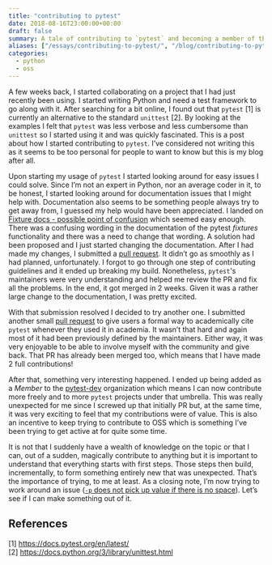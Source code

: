 ```yaml
---
title: "contributing to pytest"
date: 2018-08-16T23:00:00+00:00
draft: false
summary: A tale of contributing to `pytest` and becoming a member of the [pytest-dev](https://github.com/pytest-dev) organization.
aliases: ["/essays/contributing-to-pytest/", "/blog/contributing-to-pytest/"]
categories:
  - python
  - oss
---
```


A few weeks back, I started collaborating on a project that I had just recently been using. I started writing Python and need a test framework to go along with it. After searching for a bit online, I found out that `pytest` [1] is currently an alternative to the standard `unittest` [2]. By looking at the examples I felt that `pytest` was less verbose and less cumbersome than `unittest` so I started using it and was quickly fascinated. This is a post about how I started contributing to `pytest`. I’ve considered not writing this as it seems to be too personal for people to want to know but this is my blog after all.

Upon starting my usage of `pytest` I started looking around for easy issues I could solve. Since I’m not an expert in Python, nor an average coder in it, to be honest, I started looking around for documentation issues that I might help with. Documentation also seems to be something people always try to get away from, I guessed my help would have been appreciated. I landed on [Fixture docs - possible point of confusion](https://github.com/pytest-dev/pytest/issues/3592) which seemed easy enough. There was a confusing wording in the documentation of the pytest _fixtures_ functionality and there was a need to change that wording. A solution had been proposed and I just started changing the documentation. After I had made my changes, I submitted a [pull request](https://github.com/pytest-dev/pytest/pull/3642). It didn’t go as smoothly as I had planned, unfortunately. I forgot to go through one step of contributing guidelines and it ended up breaking my build. Nonetheless, `pytest`'s maintainers were very understanding and helped me review the PR and fix all the problems. In the end, it got merged in 2 weeks. Given it was a rather large change to the documentation, I was pretty excited.

With that submission resolved I decided to try another one. I submitted another small [pull request](https://github.com/pytest-dev/pytest/pull/3683) to give users a formal way to academically cite `pytest` whenever they used it in academia. It wasn’t that hard and again most of it had been previously defined by the maintainers. Either way, it was very enjoyable to be able to involve myself with the community and give back. That PR has already been merged too, which means that I have made 2 full contributions!

After that, something very interesting happened. I ended up being added as a _Member_ to the [pytest-dev](https://github.com/pytest-dev) organization which means I can now contribute more freely and to more `pytest` projects under that umbrella. This was really unexpected for me since I screwed up that initially PR but, at the same time, it was very exciting to feel that my contributions were of value. This is also an incentive to keep trying to contribute to OSS which is something I’ve been trying to get active at for quite some time.

It is not that I suddenly have a wealth of knowledge on the topic or that I can, out of a sudden, magically contribute to anything but it is important to understand that everything starts with first steps. Those steps then build, incrementally, to form something entirely new that was unexpected. That’s the importance of trying, to me at least. As a closing note, I’m now trying to work around an issue ([`-p` does not pick up value if there is no space](https://github.com/pytest-dev/pytest/issues/3532)). Let’s see if I can make something out of it.

## References

[1] https://docs.pytest.org/en/latest/  
[2] https://docs.python.org/3/library/unittest.html  
